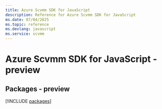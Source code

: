 ```yaml
---
title: Azure Scvmm SDK for JavaScript
description: Reference for Azure Scvmm SDK for JavaScript
ms.date: 07/04/2025
ms.topic: reference
ms.devlang: javascript
ms.service: scvmm
---
```

# Azure Scvmm SDK for JavaScript - preview
## Packages - preview
[!INCLUDE [packages](scvmm-index.md)]